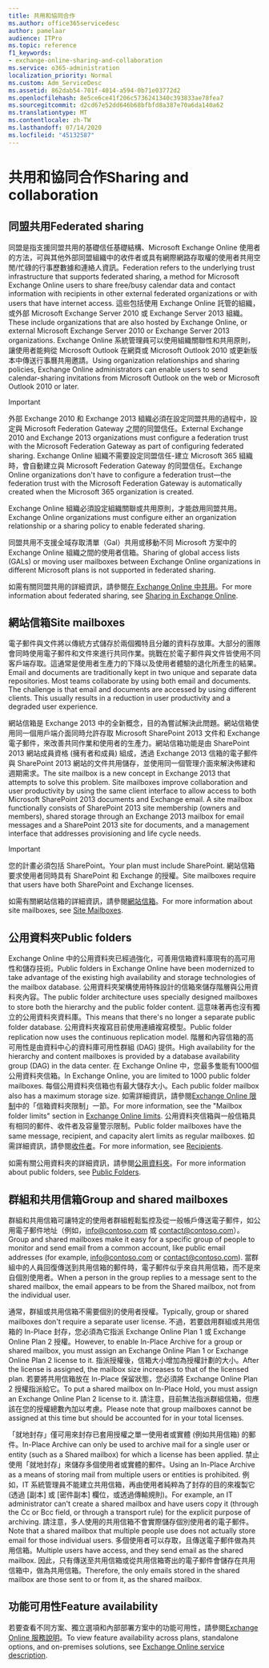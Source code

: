 ```yaml
---
title: 共用和協同合作
ms.author: office365servicedesc
author: pamelaar
audience: ITPro
ms.topic: reference
f1_keywords:
- exchange-online-sharing-and-collaboration
ms.service: o365-administration
localization_priority: Normal
ms.custom: Adm_ServiceDesc
ms.assetid: 862dab54-701f-4014-a594-0b71e03772d2
ms.openlocfilehash: 8e5ce6ce41f206c5736241340c393833ae78fea7
ms.sourcegitcommit: d2cd67e52dd646b68bfbfd8a387e70a6da140a62
ms.translationtype: MT
ms.contentlocale: zh-TW
ms.lasthandoff: 07/14/2020
ms.locfileid: "45132587"
---
```

# <a name="sharing-and-collaboration"></a><span data-ttu-id="12429-102">共用和協同合作</span><span class="sxs-lookup"><span data-stu-id="12429-102">Sharing and collaboration</span></span>

## <a name="federated-sharing"></a><span data-ttu-id="12429-103">同盟共用</span><span class="sxs-lookup"><span data-stu-id="12429-103">Federated sharing</span></span>

<span data-ttu-id="12429-104">同盟是指支援同盟共用的基礎信任基礎結構、Microsoft Exchange Online 使用者的方法，可與其他外部同盟組織中的收件者或具有網際網路存取權的使用者共用空閒/忙碌的行事歷數據和連絡人資訊。</span><span class="sxs-lookup"><span data-stu-id="12429-104">Federation refers to the underlying trust infrastructure that supports federated sharing, a method for Microsoft Exchange Online users to share free/busy calendar data and contact information with recipients in other external federated organizations or with users that have internet access.</span></span> <span data-ttu-id="12429-105">這些包括使用 Exchange Online 託管的組織，或外部 Microsoft Exchange Server 2010 或 Exchange Server 2013 組織。</span><span class="sxs-lookup"><span data-stu-id="12429-105">These include organizations that are also hosted by Exchange Online, or external Microsoft Exchange Server 2010 or Exchange Server 2013 organizations.</span></span> <span data-ttu-id="12429-106">Exchange Online 系統管理員可以使用組織關聯性和共用原則，讓使用者能夠從 Microsoft Outlook 在網頁或 Microsoft Outlook 2010 或更新版本中傳送行事曆共用邀請。</span><span class="sxs-lookup"><span data-stu-id="12429-106">Using organization relationships and sharing policies, Exchange Online administrators can enable users to send calendar-sharing invitations from Microsoft Outlook on the web or Microsoft Outlook 2010 or later.</span></span>
  
> [!IMPORTANT]
>  <span data-ttu-id="12429-107">外部 Exchange 2010 和 Exchange 2013 組織必須在設定同盟共用的過程中，設定與 Microsoft Federation Gateway 之間的同盟信任。</span><span class="sxs-lookup"><span data-stu-id="12429-107">External Exchange 2010 and Exchange 2013 organizations must configure a federation trust with the Microsoft Federation Gateway as part of configuring federated sharing.</span></span> <span data-ttu-id="12429-108">Exchange Online 組織不需要設定同盟信任-建立 Microsoft 365 組織時，會自動建立與 Microsoft Federation Gateway 的同盟信任。</span><span class="sxs-lookup"><span data-stu-id="12429-108">Exchange Online organizations don't have to configure a federation trust—the federation trust with the Microsoft Federation Gateway is automatically created when the Microsoft 365 organization is created.</span></span> 
>
>  <span data-ttu-id="12429-109">Exchange Online 組織必須設定組織關聯或共用原則，才能啟用同盟共用。</span><span class="sxs-lookup"><span data-stu-id="12429-109">Exchange Online organizations must configure either an organization relationship or a sharing policy to enable federated sharing.</span></span> 
>
>  <span data-ttu-id="12429-110">同盟共用不支援全域存取清單（Gal）共用或移動不同 Microsoft 方案中的 Exchange Online 組織之間的使用者信箱。</span><span class="sxs-lookup"><span data-stu-id="12429-110">Sharing of global access lists (GALs) or moving user mailboxes between Exchange Online organizations in different Microsoft plans is not supported in federated sharing.</span></span> 
  
<span data-ttu-id="12429-111">如需有關同盟共用的詳細資訊，請參閱[在 Exchange Online 中共用](https://go.microsoft.com/fwlink/p/?LinkId=271774)。</span><span class="sxs-lookup"><span data-stu-id="12429-111">For more information about federated sharing, see [Sharing in Exchange Online](https://go.microsoft.com/fwlink/p/?LinkId=271774).</span></span>
  
## <a name="site-mailboxes"></a><span data-ttu-id="12429-112">網站信箱</span><span class="sxs-lookup"><span data-stu-id="12429-112">Site mailboxes</span></span>

<span data-ttu-id="12429-p103">電子郵件與文件將以傳統方式儲存於兩個獨特且分離的資料存放庫。大部分的團隊會同時使用電子郵件和文件來進行共同作業。挑戰在於電子郵件與文件皆使用不同客戶端存取。這通常是使用者生產力的下降以及使用者體驗的退化所產生的結果。</span><span class="sxs-lookup"><span data-stu-id="12429-p103">Email and documents are traditionally kept in two unique and separate data repositories. Most teams collaborate by using both email and documents. The challenge is that email and documents are accessed by using different clients. This usually results in a reduction in user productivity and a degraded user experience.</span></span>
  
<span data-ttu-id="12429-p104">網站信箱是 Exchange 2013 中的全新概念，目的為嘗試解決此問題。網站信箱使用同一個用戶端介面同時允許存取 Microsoft SharePoint 2013 文件和 Exchange 電子郵件，來改善共同作業和使用者的生產力。網站信箱功能是由 SharePoint 2013 網站成員資格 (擁有者和成員) 組成，透過 Exchange 2013 信箱的電子郵件與 SharePoint 2013 網站的文件共用儲存，並使用同一個管理介面來解決佈建和週期需求。</span><span class="sxs-lookup"><span data-stu-id="12429-p104">The site mailbox is a new concept in Exchange 2013 that attempts to solve this problem. Site mailboxes improve collaboration and user productivity by using the same client interface to allow access to both Microsoft SharePoint 2013 documents and Exchange email. A site mailbox functionally consists of SharePoint 2013 site membership (owners and members), shared storage through an Exchange 2013 mailbox for email messages and a SharePoint 2013 site for documents, and a management interface that addresses provisioning and life cycle needs.</span></span>
  
> [!IMPORTANT]
> <span data-ttu-id="12429-120">您的計畫必須包括 SharePoint。</span><span class="sxs-lookup"><span data-stu-id="12429-120">Your plan must include SharePoint.</span></span> <span data-ttu-id="12429-121">網站信箱要求使用者同時具有 SharePoint 和 Exchange 的授權。</span><span class="sxs-lookup"><span data-stu-id="12429-121">Site mailboxes require that users have both SharePoint and Exchange licenses.</span></span> 
  
<span data-ttu-id="12429-122">如需有關網站信箱的詳細資訊，請參閱[網站信箱](https://go.microsoft.com/fwlink/p/?LinkId=271789)。</span><span class="sxs-lookup"><span data-stu-id="12429-122">For more information about site mailboxes, see [Site Mailboxes](https://go.microsoft.com/fwlink/p/?LinkId=271789).</span></span>
  
## <a name="public-folders"></a><span data-ttu-id="12429-123">公用資料夾</span><span class="sxs-lookup"><span data-stu-id="12429-123">Public folders</span></span>

<span data-ttu-id="12429-124">Exchange Online 中的公用資料夾已經過強化，可善用信箱資料庫現有的高可用性和儲存技術。</span><span class="sxs-lookup"><span data-stu-id="12429-124">Public folders in Exchange Online have been modernized to take advantage of the existing high availability and storage technologies of the mailbox database.</span></span> <span data-ttu-id="12429-125">公用資料夾架構使用特殊設計的信箱來儲存階層與公用資料夾內容。</span><span class="sxs-lookup"><span data-stu-id="12429-125">The public folder architecture uses specially designed mailboxes to store both the hierarchy and the public folder content.</span></span> <span data-ttu-id="12429-126">這意味著再也沒有獨立的公用資料夾資料庫。</span><span class="sxs-lookup"><span data-stu-id="12429-126">This means that there's no longer a separate public folder database.</span></span> <span data-ttu-id="12429-127">公用資料夾複寫目前使用連續複寫模型。</span><span class="sxs-lookup"><span data-stu-id="12429-127">Public folder replication now uses the continuous replication model.</span></span> <span data-ttu-id="12429-128">階層和內容信箱的高可用性是由資料中心的資料庫可用性群組 (DAG) 提供。</span><span class="sxs-lookup"><span data-stu-id="12429-128">High availability for the hierarchy and content mailboxes is provided by a database availability group (DAG) in the data center.</span></span> <span data-ttu-id="12429-129">在 Exchange Online 中，您最多隻能有1000個公用資料夾信箱。</span><span class="sxs-lookup"><span data-stu-id="12429-129">In Exchange Online, you are limited to 1000 public folder mailboxes.</span></span> <span data-ttu-id="12429-130">每個公用資料夾信箱也有最大儲存大小。</span><span class="sxs-lookup"><span data-stu-id="12429-130">Each public folder mailbox also has a maximum storage size.</span></span> <span data-ttu-id="12429-131">如需詳細資訊，請參閱[Exchange Online 限制](exchange-online-limits.md)中的「信箱資料夾限制」一節。</span><span class="sxs-lookup"><span data-stu-id="12429-131">For more information, see the "Mailbox folder limits" section in [Exchange Online limits](exchange-online-limits.md).</span></span> <span data-ttu-id="12429-132">公用資料夾信箱與一般信箱具有相同的郵件、收件者及容量警示限制。</span><span class="sxs-lookup"><span data-stu-id="12429-132">Public folder mailboxes have the same message, recipient, and capacity alert limits as regular mailboxes.</span></span> <span data-ttu-id="12429-133">如需詳細資訊，請參閱[收件者](recipients.md)。</span><span class="sxs-lookup"><span data-stu-id="12429-133">For more information, see [Recipients](recipients.md).</span></span> 
  
<span data-ttu-id="12429-134">如需有關公用資料夾的詳細資訊，請參閱[公用資料夾](https://go.microsoft.com/fwlink/p/?LinkId=271790)。</span><span class="sxs-lookup"><span data-stu-id="12429-134">For more information about public folders, see [Public Folders](https://go.microsoft.com/fwlink/p/?LinkId=271790).</span></span>
  
## <a name="group-and-shared-mailboxes"></a><span data-ttu-id="12429-135">群組和共用信箱</span><span class="sxs-lookup"><span data-stu-id="12429-135">Group and shared mailboxes</span></span>

<span data-ttu-id="12429-136">群組和共用信箱可讓特定的使用者群組輕鬆監控及從一般帳戶傳送電子郵件，如公用電子郵件地址（例如，info@contoso.com 或 contact@contoso.com）。</span><span class="sxs-lookup"><span data-stu-id="12429-136">Group and shared mailboxes make it easy for a specific group of people to monitor and send email from a common account, like public email addresses (for example, info@contoso.com or contact@contoso.com).</span></span> <span data-ttu-id="12429-137">當群組中的人員回復傳送到共用信箱的郵件時，電子郵件似乎來自共用信箱，而不是來自個別使用者。</span><span class="sxs-lookup"><span data-stu-id="12429-137">When a person in the group replies to a message sent to the shared mailbox, the email appears to be from the Shared mailbox, not from the individual user.</span></span>
  
<span data-ttu-id="12429-138">通常，群組或共用信箱不需要個別的使用者授權。</span><span class="sxs-lookup"><span data-stu-id="12429-138">Typically, group or shared mailboxes don't require a separate user license.</span></span> <span data-ttu-id="12429-139">不過，若要啟用群組或共用信箱的 In-Place 封存，您必須為它指派 Exchange Online Plan 1 或 Exchange Online Plan 2 授權。</span><span class="sxs-lookup"><span data-stu-id="12429-139">However, to enable In-Place Archive for a group or shared mailbox, you must assign an Exchange Online Plan 1 or Exchange Online Plan 2 license to it.</span></span> <span data-ttu-id="12429-140">指派授權後，信箱大小增加為授權計劃的大小。</span><span class="sxs-lookup"><span data-stu-id="12429-140">After the license is assigned, the mailbox size increases to that of the licensed plan.</span></span> <span data-ttu-id="12429-141">若要將共用信箱放在 In-Place 保留狀態，您必須將 Exchange Online Plan 2 授權指派給它。</span><span class="sxs-lookup"><span data-stu-id="12429-141">To put a shared mailbox on In-Place Hold, you must assign an Exchange Online Plan 2 license to it.</span></span> <span data-ttu-id="12429-142">請注意，目前無法指派群組信箱，但應該在您的授權總數內加以考慮。</span><span class="sxs-lookup"><span data-stu-id="12429-142">Please note that group mailboxes cannot be assigned at this time but should be accounted for in your total licenses.</span></span>
  
<span data-ttu-id="12429-143">「就地封存」僅可用來封存已套用授權之單一使用者或實體 (例如共用信箱) 的郵件。</span><span class="sxs-lookup"><span data-stu-id="12429-143">In-Place Archive can only be used to archive mail for a single user or entity (such as a Shared mailbox) for which a license has been applied.</span></span> <span data-ttu-id="12429-144">禁止使用「就地封存」來儲存多個使用者或實體的郵件。</span><span class="sxs-lookup"><span data-stu-id="12429-144">Using an In-Place Archive as a means of storing mail from multiple users or entities is prohibited.</span></span> <span data-ttu-id="12429-145">例如，IT 系統管理員不能建立共用信箱，再由使用者純粹為了封存的目的來複製它 (透過 [副本] 或 [密件副本] 欄位，或透過傳輸規則)。</span><span class="sxs-lookup"><span data-stu-id="12429-145">For example, an IT administrator can't create a shared mailbox and have users copy it (through the Cc or Bcc field, or through a transport rule) for the explicit purpose of archiving.</span></span> <span data-ttu-id="12429-146">請注意，多人使用的共用信箱不會實際儲存個別使用者的電子郵件。</span><span class="sxs-lookup"><span data-stu-id="12429-146">Note that a shared mailbox that multiple people use does not actually store email for those individual users.</span></span> <span data-ttu-id="12429-147">多個使用者可以存取，且傳送電子郵件做為共用信箱。</span><span class="sxs-lookup"><span data-stu-id="12429-147">Multiple users have access, and they send email as the shared mailbox.</span></span> <span data-ttu-id="12429-148">因此，只有傳送至共用信箱或從共用信箱寄出的電子郵件會儲存在共用信箱中，做為共用信箱。</span><span class="sxs-lookup"><span data-stu-id="12429-148">Therefore, the only emails stored in the shared mailbox are those sent to or from it, as the shared mailbox.</span></span>
  
## <a name="feature-availability"></a><span data-ttu-id="12429-149">功能可用性</span><span class="sxs-lookup"><span data-stu-id="12429-149">Feature availability</span></span>

<span data-ttu-id="12429-150">若要查看不同方案、獨立選項和內部部署方案中的功能可用性，請參閱[Exchange Online 服務說明](exchange-online-service-description.md)。</span><span class="sxs-lookup"><span data-stu-id="12429-150">To view feature availability across plans, standalone options, and on-premises solutions, see [Exchange Online service description](exchange-online-service-description.md).</span></span>
  

